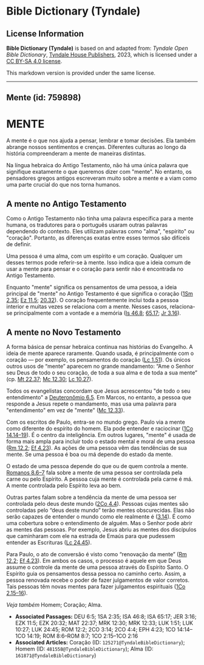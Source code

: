 # Bible Dictionary (Tyndale)

## License Information

**Bible Dictionary (Tyndale)** is based on and adapted from: _Tyndale Open Bible Dictionary_, [Tyndale House Publishers](https://tyndaleopenresources.com/), 2023, which is licensed under a [CC BY-SA 4.0 license](https://creativecommons.org/licenses/by-sa/4.0/legalcode.en).

This markdown version is provided under the same license.



--------------------------------

## Mente (id: 759898)

MENTE
=====

A mente é o que nos ajuda a pensar, lembrar e tomar decisões. Ela também abrange nossos sentimentos e crenças. Diferentes culturas ao longo da história compreenderam a mente de maneiras distintas.

Na língua hebraica do Antigo Testamento, não há uma única palavra que signifique exatamente o que queremos dizer com "mente". No entanto, os pensadores gregos antigos escreveram muito sobre a mente e a viam como uma parte crucial do que nos torna humanos.

A mente no Antigo Testamento
----------------------------

Como o Antigo Testamento não tinha uma palavra específica para a mente humana, os tradutores para o português usaram outras palavras dependendo do contexto. Eles utilizam palavras como "alma", "espírito" ou "coração". Portanto, as diferenças exatas entre esses termos são difíceis de definir.

Uma pessoa é uma alma, com um espírito e um coração. Qualquer um desses termos pode referir\-se à mente. Isso indica que a ideia comum de usar a mente para pensar e o coração para sentir não é encontrada no Antigo Testamento.

Enquanto "mente" significa os pensamentos de uma pessoa, a ideia principal de "mente" no Antigo Testamento é que significa o coração ([1Sm 2\.35](https://ref.ly/1Sam2:35); [Ez 11\.5](https://ref.ly/Ezek11:5); [20\.32](https://ref.ly/Ezek20:32)). O coração frequentemente inclui toda a pessoa interior e muitas vezes se relaciona com a mente. Nesses casos, relaciona\-se principalmente com a vontade e a memória ([Is 46\.8](https://ref.ly/Isa46:8); [65\.17](https://ref.ly/Isa65:17); [Jr 3\.16](https://ref.ly/Jer3:16)).

A mente no Novo Testamento
--------------------------

A forma básica de pensar hebraica continua nas histórias do Evangelho. A ideia de mente aparece raramente. Quando usada, é principalmente com o coração — por exemplo, os pensamentos do coração ([Lc 1\.51](https://ref.ly/Luke1:51)). Os únicos outros usos de “mente” aparecem no grande mandamento: “Ame o Senhor seu Deus de todo o seu coração, de toda a sua alma e de toda a sua mente” (cp. [Mt 22\.37](https://ref.ly/Matt22:37); [Mc 12\.30](https://ref.ly/Mark12:30); [Lc 10\.27](https://ref.ly/Luke10:27)).

Todos os evangelistas concordam que Jesus acrescentou "de todo o seu entendimento" a [Deuteronômio 6\.5](https://ref.ly/Deut6:5). Em Marcos, no entanto, a pessoa que responde a Jesus repete o mandamento, mas usa uma palavra para "entendimento" em vez de "mente" ([Mc 12\.33](https://ref.ly/Mark12:33)).

Com os escritos de Paulo, entra\-se no mundo grego. Paulo via a mente como diferente do espírito do homem. Ela pode entender e raciocinar ([1Co 14\.14–19](https://ref.ly/1Cor14:14-1Cor14:19)). É o centro da inteligência. Em outros lugares, "mente" é usada de forma mais ampla para incluir todo o estado mental e moral de uma pessoa ([Rm 12\.2](https://ref.ly/Rom12:2); [Ef 4\.23](https://ref.ly/Eph4:23)). As ações de uma pessoa vêm das tendências de sua mente. Se uma pessoa é boa ou má depende do estado da mente.

O estado de uma pessoa depende do que ou de quem controla a mente. [Romanos 8\.6–7](https://ref.ly/Rom8:6-Rom8:7) fala sobre a mente de uma pessoa ser controlada pela carne ou pelo Espírito. A pessoa cuja mente é controlada pela carne é má. A mente controlada pelo Espírito leva ao bem.

Outras partes falam sobre a tendência da mente de uma pessoa ser controlada pelo deus deste mundo ([2Co 4\.4](https://ref.ly/2Cor4:4)). Pessoas cujas mentes são controladas pelo “deus deste mundo” terão mentes obscurecidas. Elas não serão capazes de entender o mundo como ele realmente é ([3\.14](https://ref.ly/2Cor3:14)). É como uma cobertura sobre o entendimento de alguém. Mas o Senhor pode abrir as mentes das pessoas. Por exemplo, Jesus abriu as mentes dos discípulos que caminharam com ele na estrada de Emaús para que pudessem entender as Escrituras ([Lc 24\.45](https://ref.ly/Luke24:45)).

Para Paulo, o ato de conversão é visto como “renovação da mente” ([Rm 12\.2](https://ref.ly/Rom12:2); [Ef 4\.23](https://ref.ly/Eph4:23)). Em ambos os casos, o processo é aquele em que Deus assume o controle da mente de uma pessoa através do Espírito Santo. O Espírito guia os pensamentos dessa pessoa no caminho certo. Assim, a pessoa renovada recebe o poder de fazer julgamentos de valor corretos. Tais pessoas têm novas mentes para fazer julgamentos espirituais ([1Co 2\.15–16](https://ref.ly/1Cor2:15-1Cor2:16)).

*Veja também* Homem; Coração; Alma.

* **Associated Passages:** DEU 6:5; 1SA 2:35; ISA 46:8; ISA 65:17; JER 3:16; EZK 11:5; EZK 20:32; MAT 22:37; MRK 12:30; MRK 12:33; LUK 1:51; LUK 10:27; LUK 24:45; ROM 12:2; 2CO 3:14; 2CO 4:4; EPH 4:23; 1CO 14:14–1CO 14:19; ROM 8:6–ROM 8:7; 1CO 2:15–1CO 2:16
* **Associated Articles:** Coração (ID: `125271@TyndaleBibleDictionary`); Homem (ID: `481558@TyndaleBibleDictionary`); Alma (ID: `161871@TyndaleBibleDictionary`)

